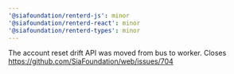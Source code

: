 ```yaml
---
'@siafoundation/renterd-js': minor
'@siafoundation/renterd-react': minor
'@siafoundation/renterd-types': minor
---
```


The account reset drift API was moved from bus to worker. Closes https://github.com/SiaFoundation/web/issues/704
